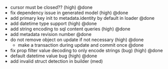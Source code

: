 - cursor must be closed?? (high) @done
- fix dependency issue in generated model (high) @done
- add primary key init to metadata.identity by default in loader @done
- add datetime type support (high) @done
- add string encoding to sql content queries (high) @done
- add metadata revision number @done
- do not remove object on update if not necessary (high) @done
    - make a transaction during update and commit once @done
- fix prop filter value decoding to only encode strings (bug) (high) @done
- default datetime value bug (high) @done
- add invalid struct detection in builder (med)
